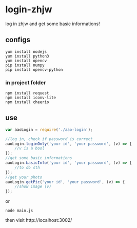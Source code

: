# login-zhjw
log in zhjw and get some basic informations!

## configs
    yum install nodejs
    yum install python3
    yum install opencv
    pip install numpy
    pip install opencv-python
### in project folder
    npm install request
    npm install iconv-lite
    npm install cheerio

## use

```javascript
var aaoLogin = require('./aao-login'); 

//log in, check if password is correct 
aaoLogin.loginOnly('your id', 'your password', (v) => {
    //v is a bool
});
//get some basic informations
aaoLogin.basicInfo('your id', 'your password', (v) => {
    //to do sth
});
//get your photo
aaoLogin.getPic('your id', 'your password', (v) => {
    //show image (v)
});
```
or

    node main.js

then visit http://localhost:3002/